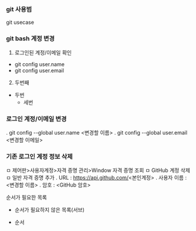 ### git 사용범
git usecase

### git bash 계정 변경
1. 로그인된 계정/이메일 확인
  + git config user.name
  + git config user.email

2. 두번째
  * 두번
    * 세번



### 로그인 계정/이메일 변경
. git config --global user.name <변경할 이름>
. git config --global user.email <변경할 이메일>
  
### 기존 로그인 계정 정보 삭제
ㅁ 제어판>사용자계정>자격 증명 관리>Window 자격 증명 조회
ㅁ GitHub 계정 삭제
ㅁ 일반 자격 증명 추가
. URL : https://api.github.com/<본인계정>
. 사용자 이름 : <변경할 이름>
. 암호 : <GitHub 암호>
  
순서가 필요한 목록
  - 순서가 필요하지 않은 목록(서브) 

  - 순서
